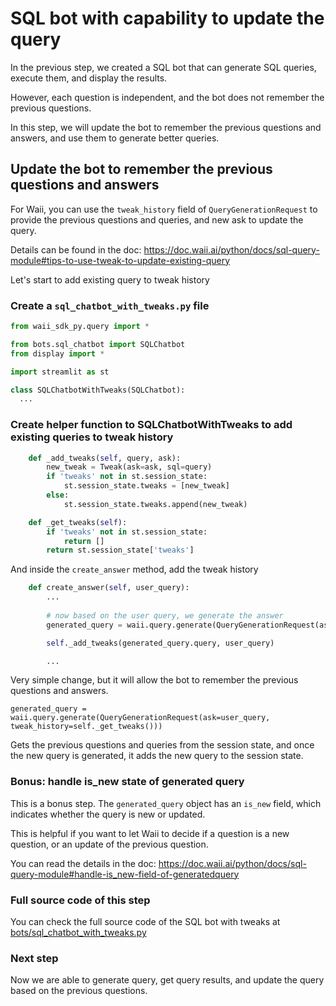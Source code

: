# SQL bot with capability to update the query

In the previous step, we created a SQL bot that can generate SQL queries, execute them, and display the results.

However, each question is independent, and the bot does not remember the previous questions.

In this step, we will update the bot to remember the previous questions and answers, and use them to generate better queries.

## Update the bot to remember the previous questions and answers

For Waii, you can use the `tweak_history` field of `QueryGenerationRequest` to provide the previous questions and queries, and new ask to update the query.

Details can be found in the doc: https://doc.waii.ai/python/docs/sql-query-module#tips-to-use-tweak-to-update-existing-query

Let's start to add existing query to tweak history

### Create a `sql_chatbot_with_tweaks.py` file

```python
from waii_sdk_py.query import *

from bots.sql_chatbot import SQLChatbot
from display import *

import streamlit as st

class SQLChatbotWithTweaks(SQLChatbot):
  ...
```

### Create helper function to SQLChatbotWithTweaks to add existing queries to tweak history

```python
    def _add_tweaks(self, query, ask):
        new_tweak = Tweak(ask=ask, sql=query)
        if 'tweaks' not in st.session_state:
            st.session_state.tweaks = [new_tweak]
        else:
            st.session_state.tweaks.append(new_tweak)

    def _get_tweaks(self):
        if 'tweaks' not in st.session_state:
            return []
        return st.session_state['tweaks']
```

And inside the `create_answer` method, add the tweak history

```python
    def create_answer(self, user_query):
        ...
        
        # now based on the user query, we generate the answer
        generated_query = waii.query.generate(QueryGenerationRequest(ask=user_query, tweak_history=self._get_tweaks()))

        self._add_tweaks(generated_query.query, user_query)

        ...
```

Very simple change, but it will allow the bot to remember the previous questions and answers.

`generated_query = waii.query.generate(QueryGenerationRequest(ask=user_query, tweak_history=self._get_tweaks()))`

Gets the previous questions and queries from the session state, and once the new query is generated, it adds the new query to the session state.

### Bonus: handle is_new state of generated query

This is a bonus step. The `generated_query` object has an `is_new` field, which indicates whether the query is new or updated.

This is helpful if you want to let Waii to decide if a question is a new question, or an update of the previous question.

You can read the details in the doc: https://doc.waii.ai/python/docs/sql-query-module#handle-is_new-field-of-generatedquery

### Full source code of this step 

You can check the full source code of the SQL bot with tweaks at [bots/sql_chatbot_with_tweaks.py](../bots/sql_chatbot_with_tweaks.py)

### Next step

Now we are able to generate query, get query results, and update the query based on the previous questions.